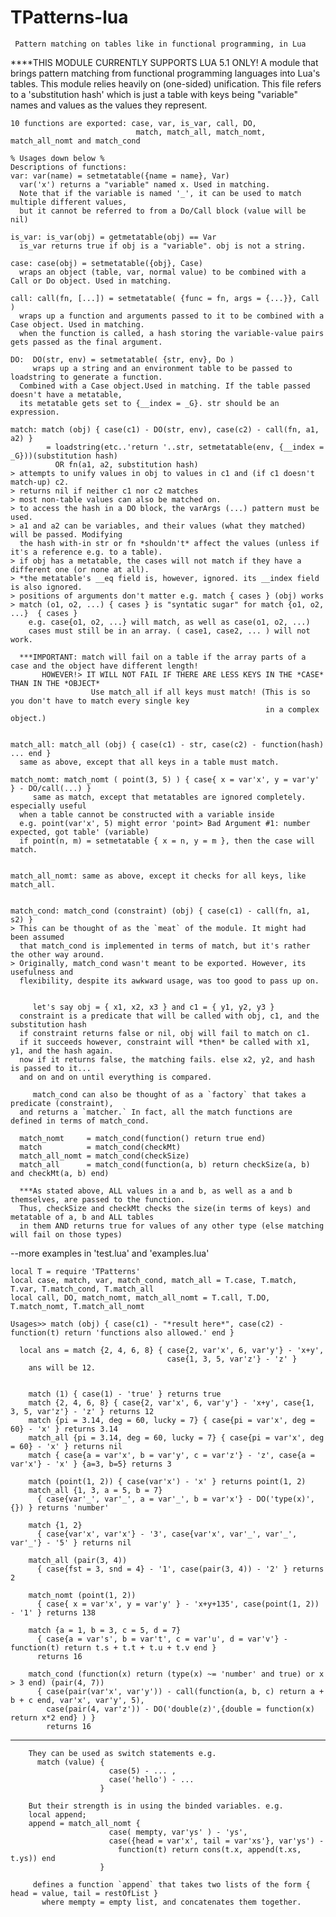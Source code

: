 # TPatterns-lua
     Pattern matching on tables like in functional programming, in Lua
 
   ****THIS MODULE CURRENTLY SUPPORTS LUA 5.1 ONLY!
    A module that brings pattern matching from functional programming languages into Lua's tables.
    This module relies heavily on (one-sided) unification. This file refers to a 'substitution hash'
    which is just a table with keys being "variable" names and values as the values they represent.
    
    10 functions are exported: case, var, is_var, call, DO, 
                                match, match_all, match_nomt, match_all_nomt and match_cond
    
    % Usages down below %
    Descriptions of functions:
    var: var(name) = setmetatable({name = name}, Var) 
      var('x') returns a "variable" named x. Used in matching.
      Note that if the variable is named '_', it can be used to match multiple different values,
      but it cannot be referred to from a Do/Call block (value will be nil)
      
    is_var: is_var(obj) = getmetatable(obj) == Var
      is_var returns true if obj is a "variable". obj is not a string.
    
    case: case(obj) = setmetatable({obj}, Case) 
      wraps an object (table, var, normal value) to be combined with a Call or Do object. Used in matching.
    
    call: call(fn, [...]) = setmetatable( {func = fn, args = {...}}, Call )
      wraps up a function and arguments passed to it to be combined with a Case object. Used in matching.
      when the function is called, a hash storing the variable-value pairs gets passed as the final argument.
    
    DO:  DO(str, env) = setmetatable( {str, env}, Do )
         wraps up a string and an environment table to be passed to loadstring to generate a function.
      Combined with a Case object.Used in matching. If the table passed doesn't have a metatable, 
      its metatable gets set to {__index = _G}. str should be an expression.
      
    match: match (obj) { case(c1) - DO(str, env), case(c2) - call(fn, a1, a2) } 
            = loadstring(etc..'return '..str, setmetatable(env, {__index = _G}))(substitution hash)
              OR fn(a1, a2, substitution hash)
    > attempts to unify values in obj to values in c1 and (if c1 doesn't match-up) c2.
    > returns nil if neither c1 nor c2 matches
    > most non-table values can also be matched on.
    > to access the hash in a DO block, the varArgs (...) pattern must be used.
    > a1 and a2 can be variables, and their values (what they matched) will be passed. Modifying 
      the hash with-in str or fn *shouldn't* affect the values (unless if it's a reference e.g. to a table).
    > if obj has a metatable, the cases will not match if they have a different one (or none at all).
    > *the metatable's __eq field is, however, ignored. its __index field is also ignored.
    > positions of arguments don't matter e.g. match { cases } (obj) works
    > match (o1, o2, ...) { cases } is "syntatic sugar" for match {o1, o2, ...}  { cases }
        e.g. case{o1, o2, ...} will match, as well as case(o1, o2, ...)   
        cases must still be in an array. ( case1, case2, ... ) will not work.
    
      ***IMPORTANT: match will fail on a table if the array parts of a case and the object have different length!
           HOWEVER!> IT WILL NOT FAIL IF THERE ARE LESS KEYS IN THE *CASE* THAN IN THE *OBJECT*
                      Use match_all if all keys must match! (This is so you don't have to match every single key 
                                                             in a complex object.)
    
    
    match_all: match_all (obj) { case(c1) - str, case(c2) - function(hash) ... end }
      same as above, except that all keys in a table must match.
      
    match_nomt: match_nomt ( point(3, 5) ) { case{ x = var'x', y = var'y' } - DO/call(...) }
         same as match, except that metatables are ignored completely. especially useful
      when a table cannot be constructed with a variable inside
      e.g. point(var'x', 5) might error 'point> Bad Argument #1: number expected, got table' (variable)
      if point(n, m) = setmetatable { x = n, y = m }, then the case will match.
      
      
    match_all_nomt: same as above, except it checks for all keys, like match_all.
    
    
    match_cond: match_cond (constraint) (obj) { case(c1) - call(fn, a1, s2) }
    > This can be thought of as the `meat` of the module. It might had been assumed
      that match_cond is implemented in terms of match, but it's rather the other way around.
    > Originally, match_cond wasn't meant to be exported. However, its usefulness and
      flexibility, despite its awkward usage, was too good to pass up on.
      
      
         let's say obj = { x1, x2, x3 } and c1 = { y1, y2, y3 }
      constraint is a predicate that will be called with obj, c1, and the substitution hash
      if constraint returns false or nil, obj will fail to match on c1.
      if it succeeds however, constraint will *then* be called with x1, y1, and the hash again.
      now if it returns false, the matching fails. else x2, y2, and hash is passed to it... 
      and on and on until everything is compared.
      
         match_cond can also be thought of as a `factory` that takes a predicate (constraint),
      and returns a `matcher.` In fact, all the match functions are defined in terms of match_cond.
      
      match_nomt     = match_cond(function() return true end)
      match          = match_cond(checkMt)
      match_all_nomt = match_cond(checkSize)
      match_all      = match_cond(function(a, b) return checkSize(a, b) and checkMt(a, b) end)
      
      ***As stated above, ALL values in a and b, as well as a and b themselves, are passed to the function.
      Thus, checkSize and checkMt checks the size(in terms of keys) and metatable of a, b and ALL tables
      in them AND returns true for values of any other type (else matching will fail on those types)
    
   --more examples in 'test.lua' and 'examples.lua'
    
    
    local T = require 'TPatterns'
    local case, match, var, match_cond, match_all = T.case, T.match, T.var, T.match_cond, T.match_all
    local call, DO, match_nomt, match_all_nomt = T.call, T.DO, T.match_nomt, T.match_all_nomt
    
    Usages>> match (obj) { case(c1) - "*result here*", case(c2) - function(t) return 'functions also allowed.' end }
      
      local ans = match {2, 4, 6, 8} { case{2, var'x', 6, var'y'} - 'x+y', 
                                       case{1, 3, 5, var'z'} - 'z' }
        ans will be 12.
        
        
        match (1) { case(1) - 'true' } returns true
        match {2, 4, 6, 8} { case{2, var'x', 6, var'y'} - 'x+y', case{1, 3, 5, var'z'} - 'z' } returns 12
        match {pi = 3.14, deg = 60, lucky = 7} { case{pi = var'x', deg = 60} - 'x' } returns 3.14 
        match_all {pi = 3.14, deg = 60, lucky = 7} { case{pi = var'x', deg = 60} - 'x' } returns nil
        match { case{a = var'x', b = var'y', c = var'z'} - 'z', case{a = var'x'} - 'x' } {a=3, b=5} returns 3
        
        match (point(1, 2)) { case(var'x') - 'x' } returns point(1, 2)
        match_all {1, 3, a = 5, b = 7}
          { case{var'_', var'_', a = var'_', b = var'x'} - DO('type(x)', {}) } returns 'number'
         
        match {1, 2} 
          { case{var'x', var'x'} - '3', case{var'x', var'_', var'_', var'_'} - '5' } returns nil
          
        match_all (pair(3, 4)) 
          { case{fst = 3, snd = 4} - '1', case(pair(3, 4)) - '2' } returns 2
          
        match_nomt (point(1, 2)) 
          { case{ x = var'x', y = var'y' } - 'x+y+135', case(point(1, 2)) - '1' } returns 138
          
        match {a = 1, b = 3, c = 5, d = 7} 
          { case{a = var's', b = var't', c = var'u', d = var'v'} - function(t) return t.s + t.t + t.u + t.v end }
          returns 16
          
        match_cond (function(x) return (type(x) ~= 'number' and true) or x > 3 end) (pair(4, 7))
          { case(pair(var'x', var'y')) - call(function(a, b, c) return a + b + c end, var'x', var'y', 5),
            case(pair(4, var'z')) - DO('double(z)',{double = function(x) return x*2 end} ) }
            returns 16
   -------------------------------------------------------------------------------------------------------------------------
        They can be used as switch statements e.g.
          match (value) {
                          case(5) - ... ,
                          case('hello') - ...
                        }
                        
        But their strength is in using the binded variables. e.g.
        local append;
        append = match_all_nomt { 
                          case( mempty, var'ys' ) - 'ys',
                          case({head = var'x', tail = var'xs'}, var'ys') - 
                            function(t) return cons(t.x, append(t.xs, t.ys)) end 
                        }
                        
         defines a function `append` that takes two lists of the form { head = value, tail = restOfList } 
           where mempty = empty list, and concatenates them together.
         
